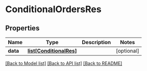 # ConditionalOrdersRes

## Properties
Name | Type | Description | Notes
------------ | ------------- | ------------- | -------------
**data** | [**list[ConditionalRes]**](ConditionalRes.md) |  | [optional] 

[[Back to Model list]](../README.md#documentation-for-models) [[Back to API list]](../README.md#documentation-for-api-endpoints) [[Back to README]](../README.md)


